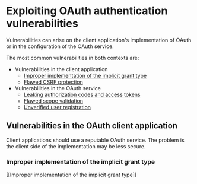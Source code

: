# Exploiting  OAuth authentication vulnerabilities

Vulnerabilities can arise on the client application's implementation of OAuth or in the configuration of the OAuth service.

The most common vulnerabilities in both contexts are:

- Vulnerabilities in the client application
	- [Improper implementation of the implicit grant type](https://portswigger.net/web-security/oauth#improper-implementation-of-the-implicit-grant-type) 
	- [Flawed CSRF protection](https://portswigger.net/web-security/oauth#flawed-csrf-protection)
- Vulnerabilities in the OAuth service
	- [Leaking authorization codes and access tokens](https://portswigger.net/web-security/oauth#leaking-authorization-codes-and-access-tokens) 
	- [Flawed scope validation](https://portswigger.net/web-security/oauth#flawed-scope-validation)
	- [Unverified user registration](https://portswigger.net/web-security/oauth#unverified-user-registration)

## Vulnerabilities in the OAuth client application

Client applications should use a reputable OAuth service. The problem is the client side of the implementation may be less secure.

### Improper implementation of the implicit grant type

[[Improper implementation of the implicit grant type]]